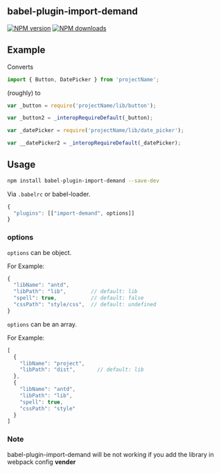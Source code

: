 ## babel-plugin-import-demand

[![NPM version](https://img.shields.io/npm/v/babel-plugin-import-demand.svg?style=flat)](https://npmjs.org/package/babel-plugin-import-demand)
[![NPM downloads](http://img.shields.io/npm/dm/babel-plugin-import-demand.svg?style=flat)](https://npmjs.org/package/babel-plugin-import-demand)

## Example

Converts

```javascript
import { Button, DatePicker } from 'projectName';
```

(roughly) to

```javascript
var _button = require('projectName/lib/button');

var _button2 = _interopRequireDefault(_button);

var _datePicker = require('projectName/lib/date_picker');

var __datePicker2 = _interopRequireDefault(_datePicker);
```

## Usage

```bash
npm install babel-plugin-import-demand --save-dev
```

Via `.babelrc` or babel-loader.

```js
{
  "plugins": [["import-demand", options]]
}
```

### options

`options` can be object.

For Example: 

```javascript
{
  "libName": "antd",
  "libPath": "lib",        // default: lib
  "spell": true,           // default: false
  "cssPath": "style/css",  // default: undefined
}
```

`options` can be an array.

For Example: 

```javascript
[
  {
    "libName": "project",
    "libPath": "dist",       // default: lib
  },
  {
    "libName": "antd",
    "libPath": "lib",
    "spell": true,
    "cssPath": "style"
  }
]
```


### Note

babel-plugin-import-demand will be not working if you add the library in webpack config **vender**

